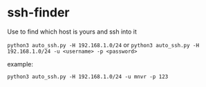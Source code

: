 # ssh-finder

Use to find which host is yours and ssh into it

`python3 auto_ssh.py -H 192.168.1.0/24`
or
`python3 auto_ssh.py -H 192.168.1.0/24 -u <username> -p <password>`

example:

`python3 auto_ssh.py -H 192.168.1.0/24 -u mnvr -p 123`
